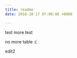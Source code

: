 ```yaml
---
title: readme
date: 2018-10-17 07:00:00 +0000

---
```

test
more test

no more table :(

<SuperImage src="/img/screenshot2.png" alt="hi" centered="true"/>

edit2
